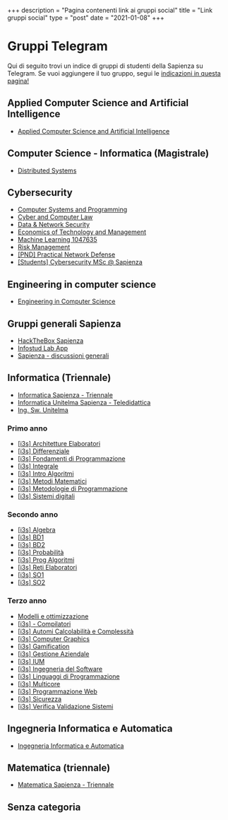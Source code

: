 +++
description = "Pagina contenenti link ai gruppi social"
title = "Link gruppi social"
type = "post"
date = "2021-01-08"
+++

# Gruppi Telegram

Qui di seguito trovi un indice di gruppi di studenti della Sapienza su Telegram. Se vuoi aggiungere il tuo gruppo, segui
le [indicazioni in questa pagina!](/social_add/)


## Applied Computer Science and Artificial Intelligence
* [Applied Computer Science and Artificial Intelligence](https://t.me/joinchat/Vs4_RLux43FO5Ylp)

## Computer Science - Informatica (Magistrale)
* [Distributed Systems](https://t.me/joinchat/VKIsEOUQ_h9OGuQ2)

## Cybersecurity
* [Computer Systems and Programming](https://t.me/joinchat/Up9L-yje23zzBDKv)
* [Cyber and Computer Law](https://t.me/joinchat/WHnrC1FuOVUIWo7a)
* [Data & Network Security](https://t.me/joinchat/Te_HbE9KQjWfjSJW)
* [Economics of Technology and Management](https://t.me/joinchat/U6AILmhvc9eKmAzq)
* [Machine Learning 1047635](https://t.me/joinchat/UGadZ1qWsSm4zUAs)
* [Risk Management](https://t.me/joinchat/TL2k3exHPoC1L1q5)
* [[PND] Practical Network Defense](https://t.me/joinchat/RDOCbp5jWU5lpMBe)
* [[Students] Cybersecurity MSc @ Sapienza](https://t.me/joinchat/QtRSii7Ui3o2zxcl)

## Engineering in computer science
* [Engineering in Computer Science](https://t.me/joinchat/Snj5M4bUzN9UhNMF)

## Gruppi generali Sapienza
* [HackTheBox Sapienza](https://t.me/joinchat/SYXuPdvjrTT11elk)
* [Infostud Lab App](https://t.me/joinchat/TWAKRGPJGHp4MF58)
* [Sapienza - discussioni generali](https://t.me/joinchat/RQBiD9UcPKB6rRpM)

## Informatica (Triennale)
* [Informatica Sapienza - Triennale](https://t.me/joinchat/S2UmCNZ5LrOvrlv4)
* [Informatica Unitelma Sapienza - Teledidattica](https://t.me/joinchat/Vfni2uBxS01h6C-q)
* [Ing. Sw. Unitelma](https://t.me/joinchat/S2g2QNdHusVxdeHz)

### Primo anno
* [[i3s] Architetture Elaboratori](https://t.me/joinchat/RVQiOpqoz7DKyNh7)
* [[i3s] Differenziale](https://t.me/joinchat/VDyBdGjgx_zHH_1G)
* [[i3s] Fondamenti di Programmazione](https://t.me/joinchat/V9TwkXG4_yI88zwC)
* [[i3s] Integrale](https://t.me/joinchat/SUhvG_0WTRvwN1fV)
* [[i3s] Intro Algoritmi](https://t.me/joinchat/RPFJuzy2JSpp8sBM)
* [[i3s] Metodi Matematici](https://t.me/joinchat/VZBOxdmanKkvDHef)
* [[i3s] Metodologie di Programmazione](https://t.me/joinchat/R6JDgIwak96PPLU6)
* [[i3s] Sistemi digitali](https://t.me/joinchat/Q5baYnGx3dNYgJSG)

### Secondo anno
* [[i3s] Algebra](https://t.me/joinchat/VuONLXotbA8gGCqF)
* [[i3s] BD1](https://t.me/joinchat/TBSHkCeDNoRgY_qk)
* [[i3s] BD2](https://t.me/joinchat/QmCRo6mwH7sZS1Xe)
* [[i3s] Probabilità](https://t.me/joinchat/SGZbWFvZAg3F7G9I)
* [[i3s] Prog Algoritmi](https://t.me/joinchat/SL4pzOOp-AiUOhpB)
* [[i3s] Reti Elaboratori](https://t.me/joinchat/V4W-Q6uVldoPowzQ)
* [[i3s] SO1](https://t.me/joinchat/UFXLKDA8q9UbwZeO)
* [[i3s] SO2](https://t.me/joinchat/SkPa5EkmrdHfUCEi)

### Terzo anno
* [Modelli e ottimizzazione](https://t.me/joinchat/TyMj4HcySozG4IDx)
* [[i3s] - Compilatori](https://t.me/joinchat/SpmBSwtScrbMy5Nu)
* [[i3s] Automi Calcolabilità e Complessità](https://t.me/joinchat/RnP079P3HQ-8UFEi)
* [[i3s] Computer Graphics](https://t.me/joinchat/UkvugQQAKztTpWhl)
* [[i3s] Gamification](https://t.me/joinchat/TDCwJl0hkZlvxrmn)
* [[i3s] Gestione Aziendale](https://t.me/joinchat/UwPBxO2lSPq0mFSc)
* [[i3s] IUM](https://t.me/joinchat/SH7YpS9cUuzKAYlq)
* [[i3s] Ingegneria del Software](https://t.me/joinchat/SXLzmhSPUuma0j4_)
* [[i3s] Linguaggi di Programmazione](https://t.me/joinchat/WMcOOO7FDw-A0Uev)
* [[i3s] Multicore](https://t.me/joinchat/VBYueECDrqx7DQsf)
* [[i3s] Programmazione Web](https://t.me/joinchat/SNkXYO62aSAQqUkQ)
* [[i3s] Sicurezza](https://t.me/joinchat/VOfFTO2Dp3eD8W-1)
* [[i3s] Verifica Validazione Sistemi](https://t.me/joinchat/VD1dKUQ1mqcdqKsp)

## Ingegneria Informatica e Automatica
* [Ingegneria Informatica e Automatica](https://t.me/joinchat/QPY5ZybG06zx-nGT)

## Matematica (triennale)
* [Matematica Sapienza - Triennale](https://t.me/joinchat/VGCkmQ0R8lp80u1L)
## Senza categoria
